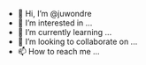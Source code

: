 - 👋 Hi, I’m @juwondre
- 👀 I’m interested in ...
- 🌱 I’m currently learning ...
- 💞️ I’m looking to collaborate on ...
- 📫 How to reach me ...

<!---
juwondre/juwondre is a ✨ special ✨ repository because its `README.md` (this file) appears on your GitHub profile.
You can click the Preview link to take a look at your changes.
--->
